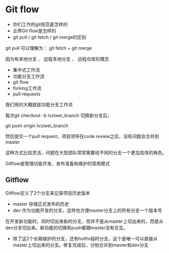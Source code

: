 # Git flow

- 你们工作的git规范是怎样的
- 业界Git flow是怎样的
- git pull /  git fetch /  git merge的区别

git pull 可以理解为： git fetch + git merge

因为有本地分支 、 远程本地分支 、 远程仓库的慨念


- 集中式工作流
- 功能分支工作流
- git flow
- forking工作流
- pull requests


我们用的大概就是功能分支工作流

每次git checkout -b lvziwei_branch 切换新分支后，

git push origin lvziwei_branch

然后提交一个pull request，项目领导在code review之后，没有问题会合并到master


这种方式比较灵活，问题在大型团队常常需要给不同的分支一个更加具体的角色。

Gitflow是管理功能开发、发布准备和维护的常用模式

## Gitflow

Gitflow定义了2个分支来记录项目历史版本
- master 存储正式发布的历史
- dev 作为功能开发的分支，这样也方便master分支上的所有分支一个版本号

在开发新功能时，同时切出来新的分支，但并不是从master上切出来的，而是从dev分支切出来。新功能的切换和push都跟master没有交互。


- 除了这2个长期维护的分支，还有hotfix临时分支。这个是唯一可以直接从master上切出来的分支。修复完成后，分别合并到master和dev分支





